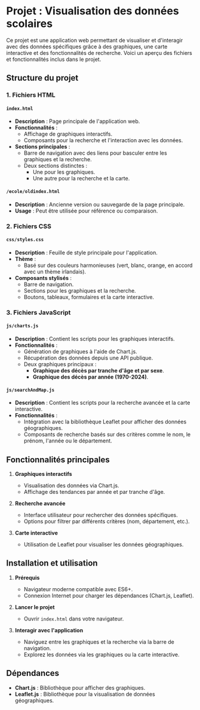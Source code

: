 # Projet : Visualisation des données scolaires

Ce projet est une application web permettant de visualiser et d'interagir avec des données spécifiques grâce à des graphiques, une carte interactive et des fonctionnalités de recherche. Voici un aperçu des fichiers et fonctionnalités inclus dans le projet.

## Structure du projet

### 1. Fichiers HTML

#### `index.html`
- **Description** : Page principale de l'application web.
- **Fonctionnalités** :
  - Affichage de graphiques interactifs.
  - Composants pour la recherche et l'interaction avec les données.
- **Sections principales** :
  - Barre de navigation avec des liens pour basculer entre les graphiques et la recherche.
  - Deux sections distinctes :
    - Une pour les graphiques.
    - Une autre pour la recherche et la carte.

#### `/ecole/oldindex.html`
- **Description** : Ancienne version ou sauvegarde de la page principale.
- **Usage** : Peut être utilisée pour référence ou comparaison.

### 2. Fichiers CSS

#### `css/styles.css`
- **Description** : Feuille de style principale pour l'application.
- **Thème** :
  - Basé sur des couleurs harmonieuses (vert, blanc, orange, en accord avec un thème irlandais).
- **Composants stylisés** :
  - Barre de navigation.
  - Sections pour les graphiques et la recherche.
  - Boutons, tableaux, formulaires et la carte interactive.

### 3. Fichiers JavaScript

#### `js/charts.js`
- **Description** : Contient les scripts pour les graphiques interactifs.
- **Fonctionnalités** :
  - Génération de graphiques à l'aide de Chart.js.
  - Récupération des données depuis une API publique.
  - Deux graphiques principaux :
    - **Graphique des décès par tranche d'âge et par sexe**.
    - **Graphique des décès par année (1970-2024)**.

#### `js/searchAndMap.js`
- **Description** : Contient les scripts pour la recherche avancée et la carte interactive.
- **Fonctionnalités** :
  - Intégration avec la bibliothèque Leaflet pour afficher des données géographiques.
  - Composants de recherche basés sur des critères comme le nom, le prénom, l'année ou le département.

## Fonctionnalités principales

1. **Graphiques interactifs**
   - Visualisation des données via Chart.js.
   - Affichage des tendances par année et par tranche d'âge.

2. **Recherche avancée**
   - Interface utilisateur pour rechercher des données spécifiques.
   - Options pour filtrer par différents critères (nom, département, etc.).

3. **Carte interactive**
   - Utilisation de Leaflet pour visualiser les données géographiques.

## Installation et utilisation

1. **Prérequis**
   - Navigateur moderne compatible avec ES6+.
   - Connexion Internet pour charger les dépendances (Chart.js, Leaflet).

2. **Lancer le projet**
   - Ouvrir `index.html` dans votre navigateur.

3. **Interagir avec l'application**
   - Naviguez entre les graphiques et la recherche via la barre de navigation.
   - Explorez les données via les graphiques ou la carte interactive.

## Dépendances

- **Chart.js** : Bibliothèque pour afficher des graphiques.
- **Leaflet.js** : Bibliothèque pour la visualisation de données géographiques.
